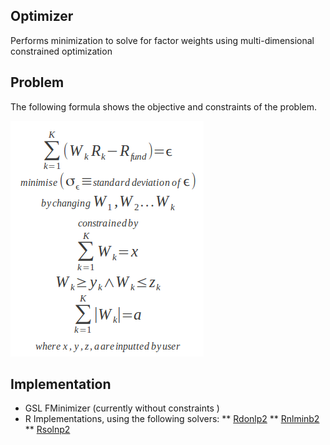 ## Optimizer
Performs minimization to solve for factor weights using multi-dimensional constrained optimization

## Problem
The following formula shows the objective and constraints of the problem.

![Formula](https://github.com/virtualstaticvoid/optimizer/raw/master/doc/formula.png)

## Implementation

* GSL FMinimizer (currently without constraints )
* R Implementations, using the following solvers:
** [Rdonlp2](https://r-forge.r-project.org/scm/viewvc.php/pkg/Rdonlp2/?root=rmetrics)
** [Rnlminb2](https://r-forge.r-project.org/scm/viewvc.php/pkg/Rnlminb2/?root=rmetrics)
** [Rsolnp2](https://r-forge.r-project.org/scm/viewvc.php/pkg/Rsolnp2/?root=rmetrics)

